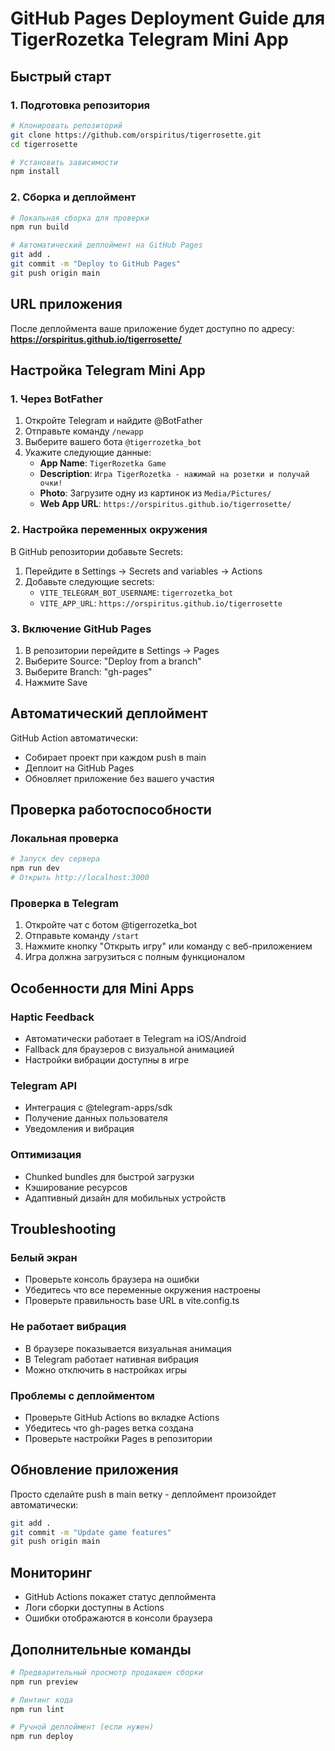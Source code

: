 # GitHub Pages Deployment Guide для TigerRozetka Telegram Mini App

## Быстрый старт

### 1. Подготовка репозитория
```bash
# Клонировать репозиторий
git clone https://github.com/orspiritus/tigerrosette.git
cd tigerrosette

# Установить зависимости
npm install
```

### 2. Сборка и деплоймент
```bash
# Локальная сборка для проверки
npm run build

# Автоматический деплоймент на GitHub Pages
git add .
git commit -m "Deploy to GitHub Pages"
git push origin main
```

## URL приложения
После деплоймента ваше приложение будет доступно по адресу:
**https://orspiritus.github.io/tigerrosette/**

## Настройка Telegram Mini App

### 1. Через BotFather
1. Откройте Telegram и найдите @BotFather
2. Отправьте команду `/newapp`
3. Выберите вашего бота `@tigerrozetka_bot`
4. Укажите следующие данные:
   - **App Name**: `TigerRozetka Game`
   - **Description**: `Игра TigerRozetka - нажимай на розетки и получай очки!`
   - **Photo**: Загрузите одну из картинок из `Media/Pictures/`
   - **Web App URL**: `https://orspiritus.github.io/tigerrosette/`

### 2. Настройка переменных окружения

В GitHub репозитории добавьте Secrets:
1. Перейдите в Settings → Secrets and variables → Actions
2. Добавьте следующие secrets:
   - `VITE_TELEGRAM_BOT_USERNAME`: `tigerrozetka_bot`
   - `VITE_APP_URL`: `https://orspiritus.github.io/tigerrosette`

### 3. Включение GitHub Pages
1. В репозитории перейдите в Settings → Pages
2. Выберите Source: "Deploy from a branch"
3. Выберите Branch: "gh-pages"
4. Нажмите Save

## Автоматический деплоймент
GitHub Action автоматически:
- Собирает проект при каждом push в main
- Деплоит на GitHub Pages
- Обновляет приложение без вашего участия

## Проверка работоспособности

### Локальная проверка
```bash
# Запуск dev сервера
npm run dev
# Открыть http://localhost:3000
```

### Проверка в Telegram
1. Откройте чат с ботом @tigerrozetka_bot
2. Отправьте команду `/start`
3. Нажмите кнопку "Открыть игру" или команду с веб-приложением
4. Игра должна загрузиться с полным функционалом

## Особенности для Mini Apps

### Haptic Feedback
- Автоматически работает в Telegram на iOS/Android
- Fallback для браузеров с визуальной анимацией
- Настройки вибрации доступны в игре

### Telegram API
- Интеграция с @telegram-apps/sdk
- Получение данных пользователя
- Уведомления и вибрация

### Оптимизация
- Chunked bundles для быстрой загрузки
- Кэширование ресурсов
- Адаптивный дизайн для мобильных устройств

## Troubleshooting

### Белый экран
- Проверьте консоль браузера на ошибки
- Убедитесь что все переменные окружения настроены
- Проверьте правильность base URL в vite.config.ts

### Не работает вибрация
- В браузере показывается визуальная анимация
- В Telegram работает нативная вибрация
- Можно отключить в настройках игры

### Проблемы с деплойментом
- Проверьте GitHub Actions во вкладке Actions
- Убедитесь что gh-pages ветка создана
- Проверьте настройки Pages в репозитории

## Обновление приложения
Просто сделайте push в main ветку - деплоймент произойдет автоматически:
```bash
git add .
git commit -m "Update game features"
git push origin main
```

## Мониторинг
- GitHub Actions покажет статус деплоймента
- Логи сборки доступны в Actions
- Ошибки отображаются в консоли браузера

## Дополнительные команды
```bash
# Предварительный просмотр продакшен сборки
npm run preview

# Линтинг кода
npm run lint

# Ручной деплоймент (если нужен)
npm run deploy
```
